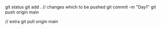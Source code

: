 git status
git add . // changes which to be pushed
git commit -m "Day1"
git push origin main




// extra
git pull origin main